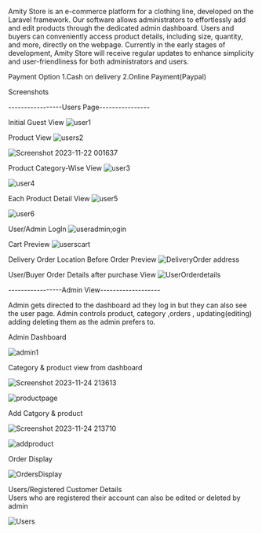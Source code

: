 Amity Store is an e-commerce platform for a clothing line, developed on the Laravel framework. Our software allows administrators to effortlessly add and edit products through the dedicated admin dashboard. Users and buyers can conveniently access product details, including size, quantity, and more, directly on the webpage. Currently in the early stages of development, Amity Store will receive regular updates to enhance simplicity and user-friendliness for both administrators and users.

Payment Option
1.Cash on delivery 
2.Online Payment(Paypal)

Screenshots

-----------------Users Page----------------

Initial Guest View
 ![user1](https://github.com/SuseelKc/Clothing_Store/assets/139630872/28648228-9ea3-4d1a-abc1-5ed089b567da)

Product View
![users2](https://github.com/SuseelKc/Clothing_Store/assets/139630872/ce7477fa-201f-41f2-87cd-690ae3efa2d9)

![Screenshot 2023-11-22 001637](https://github.com/SuseelKc/Clothing_Store/assets/139630872/ff38f4bc-2ae5-4697-af52-d6f570426671)


Product Category-Wise View
![user3](https://github.com/SuseelKc/Clothing_Store/assets/139630872/5516828f-fe75-460d-8ee6-4d8e885b4379)

![user4](https://github.com/SuseelKc/Clothing_Store/assets/139630872/89dbc2ec-5b0e-45f7-97ce-e59c6212bb98)

Each Product Detail View
![user5](https://github.com/SuseelKc/Clothing_Store/assets/139630872/eb490842-80ea-496c-b1d0-80c7dd6e4707)

![user6](https://github.com/SuseelKc/Clothing_Store/assets/139630872/8eb324f6-1a43-4d8b-b506-89dca36cc604)


User/Admin LogIn 
![useradmin;ogin](https://github.com/SuseelKc/Clothing_Store/assets/139630872/84dfb322-4fe8-4e14-9d23-2638ff98fbe6)

Cart Preview
![userscart](https://github.com/SuseelKc/Clothing_Store/assets/139630872/2340ac3c-1150-4d01-b6bb-7b90bf157bb7)

Delivery Order Location Before Order Preview
![DeliveryOrder address](https://github.com/SuseelKc/Clothing_Store/assets/139630872/6839f89c-ec7a-40f4-a116-5dd19a270932)

User/Buyer Order Details after purchase View
![UserOrderdetails](https://github.com/SuseelKc/Clothing_Store/assets/139630872/6c871a2d-8359-4437-b728-2507ac489a94)


-----------------Admin View-------------------

Admin gets directed to the dashboard ad they log in but they can also see the user page.
Admin controls product, category ,orders , updating(editing) adding deleting them as the admin prefers to.

Admin Dashboard

![admin1](https://github.com/SuseelKc/Clothing_Store/assets/139630872/957b2edc-af92-456b-b37a-66b830927d21)

Category & product view from dashboard

![Screenshot 2023-11-24 213613](https://github.com/SuseelKc/Clothing_Store/assets/139630872/c3b514c4-1458-49ad-ba02-264f1591bb52)

![productpage](https://github.com/SuseelKc/Clothing_Store/assets/139630872/a4107f38-38e9-4024-b25e-9e0257255b4b)


 Add Catgory  & product 

![Screenshot 2023-11-24 213710](https://github.com/SuseelKc/Clothing_Store/assets/139630872/582ebf36-dff7-4726-af71-753c597212b5)

![addproduct](https://github.com/SuseelKc/Clothing_Store/assets/139630872/5c38ef8d-be57-4aab-95ff-3533b138159e)


Order Display

![OrdersDisplay](https://github.com/SuseelKc/Clothing_Store/assets/139630872/c6917185-e074-4926-b3ec-1a1d7b9f8564)


Users/Registered Customer Details  
Users who are registered their account can also be edited or deleted by admin 

![Users](https://github.com/SuseelKc/Clothing_Store/assets/139630872/e0ab3171-c4c8-472b-9bd5-fb7ac13025c5)



